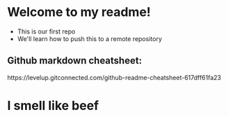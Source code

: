 <h1>Welcome to my readme!</h1>

- This is our first repo
- We'll learn how to push this to a remote repository

<h2>Github markdown cheatsheet:</h2>
https://levelup.gitconnected.com/github-readme-cheatsheet-617dff61fa23

<h1>I smell like beef</h1>
